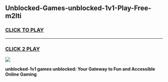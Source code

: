 
## Unblocked-Games-unblocked-1v1-Play-Free-m2lti
<h3>
<a href="https://premium76.site?title=unblocked-1v1&ref=23A">CLICK TO PLAY</a></h3>
<hr>

<h3>
<a href="https://premium76.site?title=unblocked-1v1&ref=23A">CLICK 2 PLAY</a>
  
</h3>

<a href="https://premium76.site?title=unblocked-1v1&ref=23A"><img src="https://clearcache.store/games.png"></a>


**unblocked-1v1 games unblocked: Your Gateway to Fun and Accessible Online Gaming**
